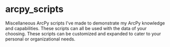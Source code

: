 # arcpy_scripts
Miscellaneous ArcPy scripts I've made to demonstrate my ArcPy knowledge and capabilities. These scripts can all be used with the data of your choosing. These scripts can be customized and expanded to cater to your personal or organizational needs.
